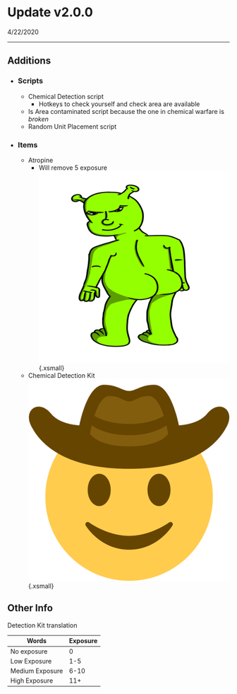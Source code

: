 # Update v2.0.0

4/22/2020

---

## Additions

+ ### Scripts

    + Chemical Detection script
        + Hotkeys to check yourself and check area are available
    + Is Area contaminated script because the one in chemical warfare is *broken*
    + Random Unit Placement script

+ ### Items

    + Atropine
        + Will remove 5 exposure  
        ![tuktac](../img/tuktac.png){.xsmall}
    + Chemical Detection Kit  
        ![cobou](../img/cobou.png){.xsmall}

## Other Info

Detection Kit translation

Words | Exposure
--- | ---
No exposure | 0
Low Exposure | 1-5
Medium Exposure | 6-10
High Exposure | 11+

